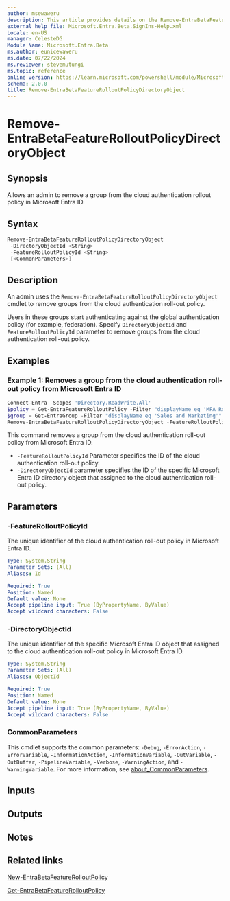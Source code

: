 ```yaml
---
author: msewaweru
description: This article provides details on the Remove-EntraBetaFeatureRolloutPolicyDirectoryObject command.
external help file: Microsoft.Entra.Beta.SignIns-Help.xml
Locale: en-US
manager: CelesteDG
Module Name: Microsoft.Entra.Beta
ms.author: eunicewaweru
ms.date: 07/22/2024
ms.reviewer: stevemutungi
ms.topic: reference
online version: https://learn.microsoft.com/powershell/module/Microsoft.Entra.Beta/Remove-EntraBetaFeatureRolloutPolicyDirectoryObject
schema: 2.0.0
title: Remove-EntraBetaFeatureRolloutPolicyDirectoryObject
---
```


# Remove-EntraBetaFeatureRolloutPolicyDirectoryObject

## Synopsis

Allows an admin to remove a group from the cloud authentication rollout policy in Microsoft Entra ID.

## Syntax

```powershell
Remove-EntraBetaFeatureRolloutPolicyDirectoryObject
 -DirectoryObjectId <String>
 -FeatureRolloutPolicyId <String>
 [<CommonParameters>]
```

## Description

An admin uses the `Remove-EntraBetaFeatureRolloutPolicyDirectoryObject` cmdlet to remove groups from the cloud authentication roll-out policy.

Users in these groups start authenticating against the global authentication policy (for example,
federation). Specify `DirectoryObjectId` and `FeatureRolloutPolicyId` parameter to remove groups from the cloud authentication roll-out policy.

## Examples

### Example 1: Removes a group from the cloud authentication roll-out policy from Microsoft Entra ID

```powershell
Connect-Entra -Scopes 'Directory.ReadWrite.All'
$policy = Get-EntraFeatureRolloutPolicy -Filter "displayName eq 'MFA Rollout Policy'"
$group = Get-EntraGroup -Filter "displayName eq 'Sales and Marketing'"
Remove-EntraBetaFeatureRolloutPolicyDirectoryObject -FeatureRolloutPolicyId $policy.Id  -DirectoryObjectId $group.Id
```

This command removes a group from the cloud authentication roll-out policy from Microsoft Entra ID.

- `-FeatureRolloutPolicyId` Parameter specifies the ID of the cloud authentication roll-out policy.
- `-DirectoryObjectId` parameter specifies the ID of the specific Microsoft Entra ID directory object that assigned to the cloud authentication roll-out policy.

## Parameters

### -FeatureRolloutPolicyId

The unique identifier of the cloud authentication roll-out policy in Microsoft Entra ID.

```yaml
Type: System.String
Parameter Sets: (All)
Aliases: Id

Required: True
Position: Named
Default value: None
Accept pipeline input: True (ByPropertyName, ByValue)
Accept wildcard characters: False
```

### -DirectoryObjectId

The unique identifier of the specific Microsoft Entra ID object that assigned to the cloud authentication roll-out policy in Microsoft Entra ID.

```yaml
Type: System.String
Parameter Sets: (All)
Aliases: ObjectId

Required: True
Position: Named
Default value: None
Accept pipeline input: True (ByPropertyName, ByValue)
Accept wildcard characters: False
```

### CommonParameters

This cmdlet supports the common parameters: `-Debug`, `-ErrorAction`, `-ErrorVariable`, `-InformationAction`, `-InformationVariable`, `-OutVariable`, `-OutBuffer`, `-PipelineVariable`, `-Verbose`, `-WarningAction`, and `-WarningVariable`. For more information, see [about_CommonParameters](https://go.microsoft.com/fwlink/?LinkID=113216).

## Inputs

## Outputs

## Notes

## Related links

[New-EntraBetaFeatureRolloutPolicy](New-EntraBetaFeatureRolloutPolicy.md)

[Get-EntraBetaFeatureRolloutPolicy](Get-EntraBetaFeatureRolloutPolicy.md)
